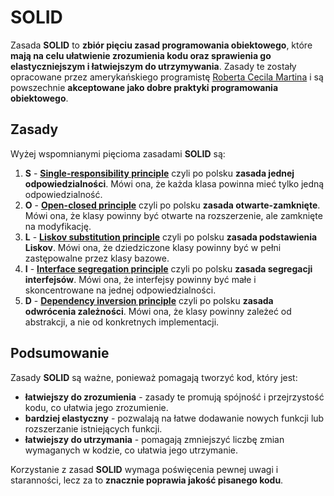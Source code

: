 # SOLID

Zasada **SOLID** to **zbiór pięciu zasad programowania obiektowego**, które **mają na celu ułatwienie zrozumienia kodu oraz sprawienia go elastyczniejszym i łatwiejszym do utrzymywania**. Zasady te zostały opracowane przez amerykańskiego programistę [Roberta Cecila Martina](https://en.wikipedia.org/wiki/Robert_C._Martin) i są powszechnie **akceptowane jako dobre praktyki programowania obiektowego**.

## Zasady
Wyżej wspomnianymi pięcioma zasadami **SOLID** są:
1. **S** - [**Single-responsibility principle**](srp.md) czyli po polsku **zasada jednej odpowiedzialności**. Mówi ona, że każda klasa powinna mieć tylko jedną odpowiedzialność.
2. **O** - [**Open-closed principle**](ocp.md) czyli po polsku **zasada otwarte-zamknięte**. Mówi ona, że klasy powinny być otwarte na rozszerzenie, ale zamknięte na modyfikację.
3. **L** - [**Liskov substitution principle**](lsp.md) czyli po polsku **zasada podstawienia Liskov**. Mówi ona, że dziedziczone klasy powinny być w pełni zastępowalne przez klasy bazowe.
4. **I** - [**Interface segregation principle**](isp.md) czyli po polsku **zasada segregacji interfejsów**. Mówi ona, że interfejsy powinny być małe i skoncentrowane na jednej odpowiedzialności.
5. **D** - [**Dependency inversion principle**](dip.md) czyli po polsku **zasada odwrócenia zależności**. Mówi ona, że klasy powinny zależeć od abstrakcji, a nie od konkretnych implementacji.

## Podsumowanie
Zasady **SOLID** są ważne, ponieważ pomagają tworzyć kod, który jest:
- **łatwiejszy do zrozumienia** - zasady te promują spójność i przejrzystość kodu, co ułatwia jego zrozumienie.
- **bardziej elastyczny** - pozwalają na łatwe dodawanie nowych funkcji lub rozszerzanie istniejących funkcji.
- **łatwiejszy do utrzymania** - pomagają zmniejszyć liczbę zmian wymaganych w kodzie, co ułatwia jego utrzymanie.

Korzystanie z zasad **SOLID** wymaga poświęcenia pewnej uwagi i staranności, lecz za to **znacznie poprawia jakość pisanego kodu**.
